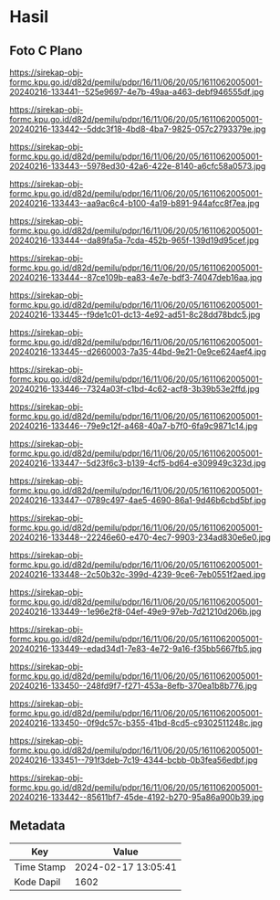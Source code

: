 # Hasil

## Foto C Plano

https://sirekap-obj-formc.kpu.go.id/d82d/pemilu/pdpr/16/11/06/20/05/1611062005001-20240216-133441--525e9697-4e7b-49aa-a463-debf946555df.jpg

https://sirekap-obj-formc.kpu.go.id/d82d/pemilu/pdpr/16/11/06/20/05/1611062005001-20240216-133442--5ddc3f18-4bd8-4ba7-9825-057c2793379e.jpg

https://sirekap-obj-formc.kpu.go.id/d82d/pemilu/pdpr/16/11/06/20/05/1611062005001-20240216-133443--5978ed30-42a6-422e-8140-a6cfc58a0573.jpg

https://sirekap-obj-formc.kpu.go.id/d82d/pemilu/pdpr/16/11/06/20/05/1611062005001-20240216-133443--aa9ac6c4-b100-4a19-b891-944afcc8f7ea.jpg

https://sirekap-obj-formc.kpu.go.id/d82d/pemilu/pdpr/16/11/06/20/05/1611062005001-20240216-133444--da89fa5a-7cda-452b-965f-139d19d95cef.jpg

https://sirekap-obj-formc.kpu.go.id/d82d/pemilu/pdpr/16/11/06/20/05/1611062005001-20240216-133444--87ce109b-ea83-4e7e-bdf3-74047deb16aa.jpg

https://sirekap-obj-formc.kpu.go.id/d82d/pemilu/pdpr/16/11/06/20/05/1611062005001-20240216-133445--f9de1c01-dc13-4e92-ad51-8c28dd78bdc5.jpg

https://sirekap-obj-formc.kpu.go.id/d82d/pemilu/pdpr/16/11/06/20/05/1611062005001-20240216-133445--d2660003-7a35-44bd-9e21-0e9ce624aef4.jpg

https://sirekap-obj-formc.kpu.go.id/d82d/pemilu/pdpr/16/11/06/20/05/1611062005001-20240216-133446--7324a03f-c1bd-4c62-acf8-3b39b53e2ffd.jpg

https://sirekap-obj-formc.kpu.go.id/d82d/pemilu/pdpr/16/11/06/20/05/1611062005001-20240216-133446--79e9c12f-a468-40a7-b7f0-6fa9c9871c14.jpg

https://sirekap-obj-formc.kpu.go.id/d82d/pemilu/pdpr/16/11/06/20/05/1611062005001-20240216-133447--5d23f6c3-b139-4cf5-bd64-e309949c323d.jpg

https://sirekap-obj-formc.kpu.go.id/d82d/pemilu/pdpr/16/11/06/20/05/1611062005001-20240216-133447--0789c497-4ae5-4690-86a1-9d46b6cbd5bf.jpg

https://sirekap-obj-formc.kpu.go.id/d82d/pemilu/pdpr/16/11/06/20/05/1611062005001-20240216-133448--22246e60-e470-4ec7-9903-234ad830e6e0.jpg

https://sirekap-obj-formc.kpu.go.id/d82d/pemilu/pdpr/16/11/06/20/05/1611062005001-20240216-133448--2c50b32c-399d-4239-9ce6-7eb0551f2aed.jpg

https://sirekap-obj-formc.kpu.go.id/d82d/pemilu/pdpr/16/11/06/20/05/1611062005001-20240216-133449--1e96e2f8-04ef-49e9-97eb-7d21210d206b.jpg

https://sirekap-obj-formc.kpu.go.id/d82d/pemilu/pdpr/16/11/06/20/05/1611062005001-20240216-133449--edad34d1-7e83-4e72-9a16-f35bb5667fb5.jpg

https://sirekap-obj-formc.kpu.go.id/d82d/pemilu/pdpr/16/11/06/20/05/1611062005001-20240216-133450--248fd9f7-f271-453a-8efb-370ea1b8b776.jpg

https://sirekap-obj-formc.kpu.go.id/d82d/pemilu/pdpr/16/11/06/20/05/1611062005001-20240216-133450--0f9dc57c-b355-41bd-8cd5-c9302511248c.jpg

https://sirekap-obj-formc.kpu.go.id/d82d/pemilu/pdpr/16/11/06/20/05/1611062005001-20240216-133451--791f3deb-7c19-4344-bcbb-0b3fea56edbf.jpg

https://sirekap-obj-formc.kpu.go.id/d82d/pemilu/pdpr/16/11/06/20/05/1611062005001-20240216-133442--85611bf7-45de-4192-b270-95a86a900b39.jpg


## Metadata

| Key        | Value               |
| ---------- | ------------------- |
| Time Stamp | 2024-02-17 13:05:41 |
| Kode Dapil | 1602                |



